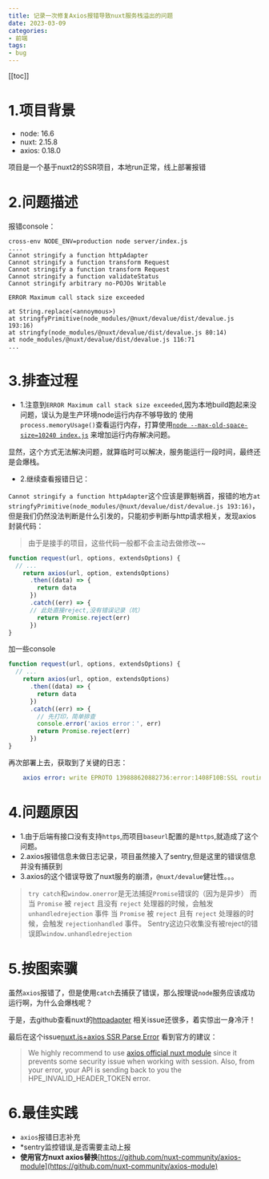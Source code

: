 ```yaml
---
title: 记录一次修复Axios报错导致nuxt服务栈溢出的问题
date: 2023-03-09
categories:
- 前端
tags:
- bug
---
```


[[toc]]

# 1.项目背景
+ node: 16.6
+ nuxt: 2.15.8
+ axios: 0.18.0

项目是一个基于nuxt2的SSR项目，本地run正常，线上部署报错

# 2.问题描述
报错console：
```
cross-env NODE_ENV=production node server/index.js
....
Cannot stringify a function httpAdapter
Cannot stringify a function transform Request
Cannot stringify a function transform Request
Cannot stringify a function validateStatus
Cannot stringify arbitrary no-POJOs Writable

ERROR Maximum call stack size exceeded

at String.replace(<annoymous>)
at stringfyPrimitive(node_modules/@nuxt/devalue/dist/devalue.js 193:16)
at stringfy(node_modules/@nuxt/devalue/dist/devalue.js 80:14)
at node_modules/@nuxt/devalue/dist/devalue.js 116:71
...

```

# 3.排查过程
+ 1.注意到`ERROR Maximum call stack size exceeded`,因为本地build跑起来没问题，误认为是生产环境node运行内存不够导致的
使用 `process.memoryUsage()`查看运行内存，打算使用[`node --max-old-space-size=10240 index.js`](https://nodejs.cn/api/cli/max_old_space_size_size_in_megabytes.html) 来增加运行内存解决问题。

显然，这个方式无法解决问题，就算临时可以解决，服务能运行一段时间，最终还是会爆栈。

+ 2.继续查看报错日记：

`Cannot stringify a function httpAdapter`这个应该是罪魁祸首，报错的地方`at stringfyPrimitive(node_modules/@nuxt/devalue/dist/devalue.js 193:16)`，
但是我们仍然没法判断是什么引发的，只能初步判断与http请求相关，发现axios封装代码：

> 由于是接手的项目，这些代码一般都不会主动去做修改~~

```js
function request(url, options, extendsOptions) {
  // ...
    return axios(url, option, extendsOptions)
      .then((data) => {
        return data
      })
      .catch((err) => {
      // 此处直接reject,没有错误记录（坑）
        return Promise.reject(err)
      })
}
```
加一些console
```js
function request(url, options, extendsOptions) {
  // ...
    return axios(url, option, extendsOptions)
      .then((data) => {
        return data
      })
      .catch((err) => {
        // 先打印，简单排查
        console.error('axios error：', err)
        return Promise.reject(err)
      })
}
```

再次部署上去，获取到了关键的日志：
```yaml
    axios error: write EPROTO 139888620882736:error:1408F10B:SSL routines:ssl3_get_record:wrong version number:../deps/openssl/openssl/ssl/record/ssl3_record.c:331
```

# 4.问题原因

+ 1.由于后端有接口没有支持`https`,而项目`baseurl`配置的是`https`,就造成了这个问题。
+ 2.axios报错信息未做日志记录，项目虽然接入了sentry,但是这里的错误信息并没有捕获到
+ 3.axios的这个错误导致了nuxt服务的崩溃，`@nuxt/devalue`健壮性。。。
>
> `try catch`和`window.onerror`是无法捕捉`Promise`错误的（因为是异步）
而当 `Promise` 被 `reject` 且没有 `reject` 处理器的时候，会触发 `unhandledrejection` 事件
当 `Promise` 被 `reject` 且有 `reject` 处理器的时候，会触发 `rejectionhandled` 事件。
Sentry这边只收集没有被reject的错误即`window.unhandledrejection`

# 5.按图索骥
虽然`axios`报错了，但是使用`catch`去捕获了错误，那么按理说`node`服务应该成功运行啊，为什么会爆栈呢？

于是，去github查看nuxt的[httpadapter](https://github.com/nuxt/nuxt/issues?q=httpadapter) 相关issue还很多，着实惊出一身冷汗！

最后在这个issue[nuxt.js+axios SSR Parse Error](https://github.com/nuxt/nuxt/issues/1842) 看到官方的建议：


> We highly recommend to use [axios official nuxt module](https://github.com/nuxt-community/axios-module) since it prevents some security issue when working with session.
Also, from your error, your API is sending back to you the HPE_INVALID_HEADER_TOKEN error.

# 6.最佳实践
+ `axios`报错日志补充
+ *sentry监控错误,是否需要主动上报
+ **使用官方nuxt axios替换**[https://github.com/nuxt-community/axios-module](https://github.com/nuxt-community/axios-module)
